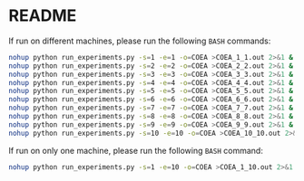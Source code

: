 # README

If run on different machines, please run the following `BASH` commands:

```bash
nohup python run_experiments.py -s=1 -e=1 -o=COEA >COEA_1_1.out 2>&1 &
nohup python run_experiments.py -s=2 -e=2 -o=COEA >COEA_2_2.out 2>&1 &
nohup python run_experiments.py -s=3 -e=3 -o=COEA >COEA_3_3.out 2>&1 &
nohup python run_experiments.py -s=4 -e=4 -o=COEA >COEA_4_4.out 2>&1 &
nohup python run_experiments.py -s=5 -e=5 -o=COEA >COEA_5_5.out 2>&1 &
nohup python run_experiments.py -s=6 -e=6 -o=COEA >COEA_6_6.out 2>&1 &
nohup python run_experiments.py -s=7 -e=7 -o=COEA >COEA_7_7.out 2>&1 &
nohup python run_experiments.py -s=8 -e=8 -o=COEA >COEA_8_8.out 2>&1 &
nohup python run_experiments.py -s=9 -e=9 -o=COEA >COEA_9_9.out 2>&1 &
nohup python run_experiments.py -s=10 -e=10 -o=COEA >COEA_10_10.out 2>&1 &
```

If run on only one machine, please run the following `BASH` command:

```bash
nohup python run_experiments.py -s=1 -e=10 -o=COEA >COEA_1_10.out 2>&1 &
```
